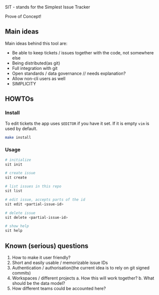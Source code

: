 SIT - stands for the Simplest Issue Tracker

Prove of Concept!

## Main ideas

Main ideas behind this tool are:
* Be able to keep tickets / issues together with the code, not somewhere else
* Being distributed(as git)
* Full integration with git
* Open standards / data governance // needs explanation?
* Allow non-cli users as well
* SIMPLICITY

## HOWTOs

### Install

To edit tickets the app uses `$EDITOR` if you have it set. If it is empty `vim` is used by default.

```sh
make install
```

### Usage

```sh
# initialize
sit init

# create issue
sit create

# list issues in this repo
sit list

# edit issue, accepts parts of the id
sit edit <partial-issue-id>

# delete issue
sit delete <partial-issue-id>

# show help
sit help
```

## Known (serious) questions

1. How to make it user friendly?
2. Short and easily usable / memorizable issue IDs
3. Authentication / authorisation(the current idea is to rely on git signed commits)
4. Workspaces / different projects 
   a. How this will work together?
   b. What should be the data model?
5. How different teams could be accounted here?
